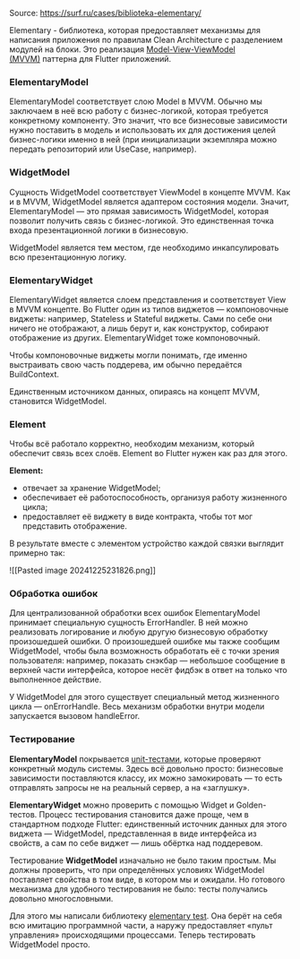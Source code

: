 
Source: https://surf.ru/cases/biblioteka-elementary/

Elementary - библиотека, которая предоставляет механизмы для написания приложения по правилам Clean Architecture с разделением модулей на блоки. Это реализация [Model-View-ViewModel (MVVM)](https://learn.microsoft.com/en-us/dotnet/architecture/maui/mvvm#the-mvvm-pattern) паттерна для Flutter приложений.

### ElementaryModel

ElementaryModel соответствует слою Model в MVVM. Обычно мы заключаем в неё всю работу с бизнес-логикой, которая требуется конкретному компоненту. Это значит, что все бизнесовые зависимости нужно поставить в модель и использовать их для достижения целей бизнес-логики именно в ней (при инициализации экземпляра можно передать репозиторий или UseCase, например).

### WidgetModel

Сущность WidgetModel соответствует ViewModel в концепте MVVM. Как и в MVVM, WidgetModel является адаптером состояния модели. Значит, ElementaryModel — это прямая зависимость WidgetModel, которая позволит получить связь с бизнес-логикой. Это единственная точка входа презентационной логики в бизнесовую.

WidgetModel является тем местом, где необходимо инкапсулировать всю презентационную логику.

### ElementaryWidget

ElementaryWidget является слоем представления и соответствует View в MVVM концепте. Во Flutter один из типов виджетов — компоновочные виджеты: например, Stateless и Stateful виджеты. Сами по себе они ничего не отображают, а лишь берут и, как конструктор, собирают отображение из других. ElementaryWidget тоже компоновочный.

Чтобы компоновочные виджеты могли понимать, где именно выстраивать свою часть поддерева, им обычно передаётся BuildContext. 

Единственным источником данных, опираясь на концепт MVVM, становится WidgetModel.


### Element

Чтобы всё работало корректно, необходим механизм, который обеспечит связь всех слоёв. Element во Flutter нужен как раз для этого.

**Element:**

- отвечает за хранение WidgetModel; 
- обеспечивает её работоспособность, организуя работу жизненного цикла;
- предоставляет её виджету в виде контракта, чтобы тот мог представить отображение.

В результате вместе с элементом устройство каждой связки выглядит примерно так:

![[Pasted image 20241225231826.png]]


### Обработка ошибок

Для централизованной обработки всех ошибок ElementaryModel принимает специальную сущность ErrorHandler. В ней можно реализовать логирование и любую другую бизнесовую обработку произошедшей ошибки. О произошедшей ошибке мы также сообщим WidgetModel, чтобы была возможность обработать её с точки зрения пользователя: например, показать снэкбар — небольшое сообщение в верхней части интерфейса, которое несёт фидбэк в ответ на только что выполненное действие.

У WidgetModel для этого существует специальный метод жизненного цикла — onErrorHandle. Весь механизм обработки внутри модели запускается вызовом handleError.

### Тестирование 

**ElementaryModel** покрывается [unit-тестами](https://habr.com/ru/company/surfstudio/blog/653755/), которые проверяют конкретный модуль системы. Здесь всё довольно просто: бизнесовые зависимости поставляются классу, их можно замокировать — то есть отправлять запросы не на реальный сервер, а на «заглушку».

**ElementaryWidget** можно проверить с помощью Widget и Golden-тестов. Процесс тестирования становится даже проще, чем в стандартном подходе Flutter: единственный источник данных для этого виджета — WidgetModel, представленная в виде интерфейса из свойств, а сам по себе виджет — лишь обёртка над поддеревом.

Тестирование **WidgetModel** изначально не было таким простым. Мы должны проверить, что при определённых условиях WidgetModel поставляет свойства в том виде, в котором мы и ожидали. Но готового механизма для удобного тестирования не было: тесты получались довольно многословными. 

Для этого мы написали библиотеку [elementary test](https://pub.dev/packages/elementary_test). Она берёт на себя всю имитацию программной части, а наружу предоставляет «пульт управления» происходящими процессами. Теперь тестировать WidgetModel просто.